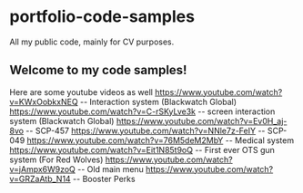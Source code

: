 # portfolio-code-samples
All my public code, mainly for CV purposes.

## Welcome to my code samples!
Here are some youtube videos as well
https://www.youtube.com/watch?v=KWxOobkxNEQ -- Interaction system (Blackwatch Global)
https://www.youtube.com/watch?v=C-rSKyLve3k -- screen interaction system (Blackwatch Global)
https://www.youtube.com/watch?v=Ev0H_aj-8vo -- SCP-457
https://www.youtube.com/watch?v=NNle7z-FeIY -- SCP-049
https://www.youtube.com/watch?v=76M5deM2MbY -- Medical system
https://www.youtube.com/watch?v=Eit1N85t9oQ -- First ever OTS gun system (For Red Wolves)
https://www.youtube.com/watch?v=jAmpx6W9zoQ -- Old main menu
https://www.youtube.com/watch?v=GRZaAtb_N14 -- Booster Perks

